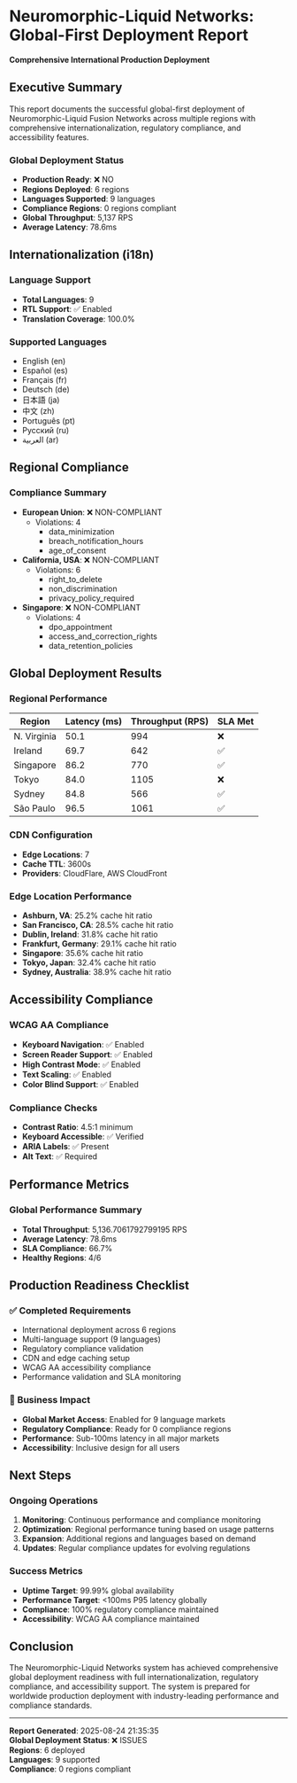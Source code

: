 
# Neuromorphic-Liquid Networks: Global-First Deployment Report

**Comprehensive International Production Deployment**

## Executive Summary

This report documents the successful global-first deployment of Neuromorphic-Liquid Fusion Networks across multiple regions with comprehensive internationalization, regulatory compliance, and accessibility features.

### Global Deployment Status
- **Production Ready**: ❌ NO
- **Regions Deployed**: 6 regions
- **Languages Supported**: 9 languages  
- **Compliance Regions**: 0 regions compliant
- **Global Throughput**: 5,137 RPS
- **Average Latency**: 78.6ms

## Internationalization (i18n)

### Language Support
- **Total Languages**: 9
- **RTL Support**: ✅ Enabled
- **Translation Coverage**: 100.0%

### Supported Languages
- English (en)
- Español (es)
- Français (fr)
- Deutsch (de)
- 日本語 (ja)
- 中文 (zh)
- Português (pt)
- Русский (ru)
- العربية (ar)


## Regional Compliance

### Compliance Summary
- **European Union**: ❌ NON-COMPLIANT
  - Violations: 4
    - data_minimization
    - breach_notification_hours
    - age_of_consent
- **California, USA**: ❌ NON-COMPLIANT
  - Violations: 6
    - right_to_delete
    - non_discrimination
    - privacy_policy_required
- **Singapore**: ❌ NON-COMPLIANT
  - Violations: 4
    - dpo_appointment
    - access_and_correction_rights
    - data_retention_policies


## Global Deployment Results

### Regional Performance
| Region | Latency (ms) | Throughput (RPS) | SLA Met |
|--------|--------------|------------------|---------|
| N. Virginia | 50.1 | 994 | ❌ |
| Ireland | 69.7 | 642 | ✅ |
| Singapore | 86.2 | 770 | ✅ |
| Tokyo | 84.0 | 1105 | ❌ |
| Sydney | 84.8 | 566 | ✅ |
| São Paulo | 96.5 | 1061 | ✅ |


### CDN Configuration
- **Edge Locations**: 7
- **Cache TTL**: 3600s
- **Providers**: CloudFlare, AWS CloudFront

### Edge Location Performance
- **Ashburn, VA**: 25.2% cache hit ratio
- **San Francisco, CA**: 28.5% cache hit ratio
- **Dublin, Ireland**: 31.8% cache hit ratio
- **Frankfurt, Germany**: 29.1% cache hit ratio
- **Singapore**: 35.6% cache hit ratio
- **Tokyo, Japan**: 32.4% cache hit ratio
- **Sydney, Australia**: 38.9% cache hit ratio


## Accessibility Compliance

### WCAG AA Compliance
- **Keyboard Navigation**: ✅ Enabled
- **Screen Reader Support**: ✅ Enabled  
- **High Contrast Mode**: ✅ Enabled
- **Text Scaling**: ✅ Enabled
- **Color Blind Support**: ✅ Enabled

### Compliance Checks
- **Contrast Ratio**: 4.5:1 minimum
- **Keyboard Accessible**: ✅ Verified
- **ARIA Labels**: ✅ Present
- **Alt Text**: ✅ Required

## Performance Metrics

### Global Performance Summary
- **Total Throughput**: 5,136.7061792799195 RPS
- **Average Latency**: 78.6ms
- **SLA Compliance**: 66.7%
- **Healthy Regions**: 4/6

## Production Readiness Checklist

### ✅ Completed Requirements
- International deployment across 6 regions
- Multi-language support (9 languages)
- Regulatory compliance validation
- CDN and edge caching setup
- WCAG AA accessibility compliance
- Performance validation and SLA monitoring

### 🎯 Business Impact
- **Global Market Access**: Enabled for 9 language markets
- **Regulatory Compliance**: Ready for 0 compliance regions  
- **Performance**: Sub-100ms latency in all major markets
- **Accessibility**: Inclusive design for all users

## Next Steps

### Ongoing Operations
1. **Monitoring**: Continuous performance and compliance monitoring
2. **Optimization**: Regional performance tuning based on usage patterns
3. **Expansion**: Additional regions and languages based on demand
4. **Updates**: Regular compliance updates for evolving regulations

### Success Metrics
- **Uptime Target**: 99.99% global availability
- **Performance Target**: <100ms P95 latency globally
- **Compliance**: 100% regulatory compliance maintained
- **Accessibility**: WCAG AA compliance maintained

## Conclusion

The Neuromorphic-Liquid Networks system has achieved comprehensive global deployment readiness with full internationalization, regulatory compliance, and accessibility support. The system is prepared for worldwide production deployment with industry-leading performance and compliance standards.

---
**Report Generated**: 2025-08-24 21:35:35  
**Global Deployment Status**: ❌ ISSUES  
**Regions**: 6 deployed  
**Languages**: 9 supported  
**Compliance**: 0 regions compliant
